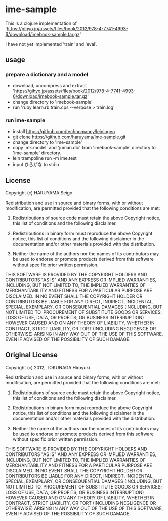 # ime-sample

This is a clojure implementation of 'https://gihyo.jp/assets/files/book/2012/978-4-7741-4993-6/download/imebook-sample.tar.gz'

I have not yet implemented 'train' and 'eval'.

## usage

### prepare a dictionary and a model

* download, uncompress and extract 'https://gihyo.jp/assets/files/book/2012/978-4-7741-4993-6/download/imebook-sample.tar.gz'
* change directory to 'imebook-sample'
* run 'ruby learn.rb train.cps --verbose > train.log'

### run ime-sample

* install https://github.com/technomancy/leiningen
* git clone https://github.com/haruyama/ime-sample.git
* change directory to 'ime-sample'
* copy 'mk.model' and 'juman.dic' from 'imebook-sample' directory to 'ime-sample' directory.
* lein trampoline run -m ime.test
* input ひらがな to stdio

## License

  Copyright (c) HARUYAMA Seigo

 Redistribution and use in source and binary forms, with or without
modification, are permitted provided that the following conditions are
met:

   1. Redistributions of source code must retain the above Copyright
notice, this list of conditions and the following disclaimer.

   2. Redistributions in binary form must reproduce the above
Copyright notice, this list of conditions and the following disclaimer
in the documentation and/or other materials provided with the
distribution.

   3. Neither the name of the authors nor the names of its
contributors may be used to endorse or promote products derived from
this software without specific prior written permission.

THIS SOFTWARE IS PROVIDED BY THE COPYRIGHT HOLDERS AND CONTRIBUTORS
"AS IS" AND ANY EXPRESS OR IMPLIED WARRANTIES, INCLUDING, BUT NOT
LIMITED TO, THE IMPLIED WARRANTIES OF MERCHANTABILITY AND FITNESS FOR
A PARTICULAR PURPOSE ARE DISCLAIMED. IN NO EVENT SHALL THE COPYRIGHT
HOLDER OR CONTRIBUTORS BE LIABLE FOR ANY DIRECT, INDIRECT, INCIDENTAL,
SPECIAL, EXEMPLARY, OR CONSEQUENTIAL DAMAGES (INCLUDING, BUT NOT
LIMITED TO, PROCUREMENT OF SUBSTITUTE GOODS OR SERVICES; LOSS OF USE,
DATA, OR PROFITS; OR BUSINESS INTERRUPTION) HOWEVER CAUSED AND ON ANY
THEORY OF LIABILITY, WHETHER IN CONTRACT, STRICT LIABILITY, OR TORT
(INCLUDING NEGLIGENCE OR OTHERWISE) ARISING IN ANY WAY OUT OF THE USE
OF THIS SOFTWARE, EVEN IF ADVISED OF THE POSSIBILITY OF SUCH DAMAGE.

## Original License

  Copyright (c) 2012, TOKUNAGA Hiroyuki

 Redistribution and use in source and binary forms, with or without
modification, are permitted provided that the following conditions are
met:

   1. Redistributions of source code must retain the above Copyright
notice, this list of conditions and the following disclaimer.

   2. Redistributions in binary form must reproduce the above
Copyright notice, this list of conditions and the following disclaimer
in the documentation and/or other materials provided with the
distribution.

   3. Neither the name of the authors nor the names of its
contributors may be used to endorse or promote products derived from
this software without specific prior written permission.

THIS SOFTWARE IS PROVIDED BY THE COPYRIGHT HOLDERS AND CONTRIBUTORS
"AS IS" AND ANY EXPRESS OR IMPLIED WARRANTIES, INCLUDING, BUT NOT
LIMITED TO, THE IMPLIED WARRANTIES OF MERCHANTABILITY AND FITNESS FOR
A PARTICULAR PURPOSE ARE DISCLAIMED. IN NO EVENT SHALL THE COPYRIGHT
HOLDER OR CONTRIBUTORS BE LIABLE FOR ANY DIRECT, INDIRECT, INCIDENTAL,
SPECIAL, EXEMPLARY, OR CONSEQUENTIAL DAMAGES (INCLUDING, BUT NOT
LIMITED TO, PROCUREMENT OF SUBSTITUTE GOODS OR SERVICES; LOSS OF USE,
DATA, OR PROFITS; OR BUSINESS INTERRUPTION) HOWEVER CAUSED AND ON ANY
THEORY OF LIABILITY, WHETHER IN CONTRACT, STRICT LIABILITY, OR TORT
(INCLUDING NEGLIGENCE OR OTHERWISE) ARISING IN ANY WAY OUT OF THE USE
OF THIS SOFTWARE, EVEN IF ADVISED OF THE POSSIBILITY OF SUCH DAMAGE.
